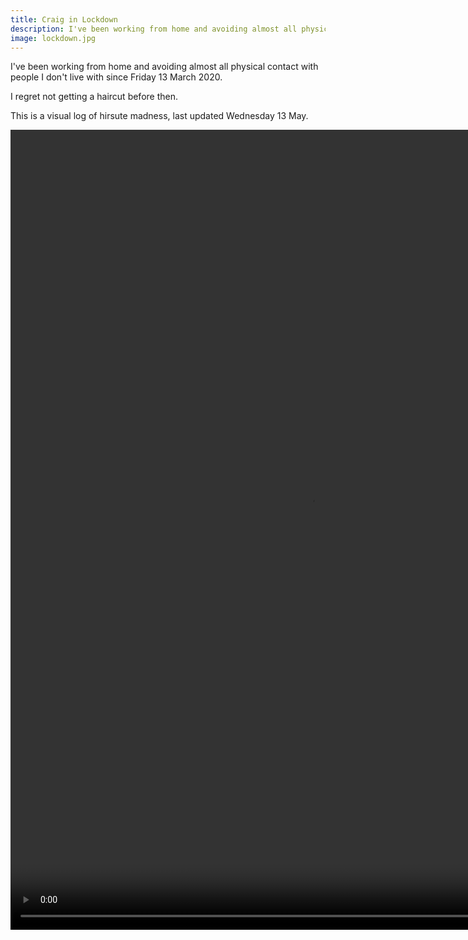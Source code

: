 ```yaml
---
title: Craig in Lockdown
description: I've been working from home and avoiding almost all physical contact with people I don't live with since Friday 13th March 2020. I regret not getting a haircut before then. This is a visual log of hirsute madness.
image: lockdown.jpg
---
```


I've been working from home and avoiding almost all physical contact with people I don't live with since Friday 13 March 2020.

I regret not getting a haircut before then.

This is a visual log of hirsute madness, last updated <span id="lastUpdated">Wednesday 13 May</span>.

<p class="video-wrapper video-wrapper-3-4">
  <video width="960" height="1280" controls loop autoplay muted>
    <source src="lockdown.mp4" type="video/mp4">
  </video>
</p>
